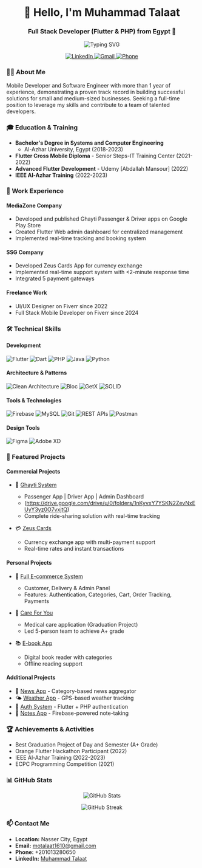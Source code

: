 <h1 align="center">👋 Hello, I'm Muhammad Talaat</h1>
<h3 align="center">Full Stack Developer (Flutter & PHP) from Egypt 🌟</h3>

<p align="center">
  <img src="https://readme-typing-svg.demolab.com?font=Fira+Code&duration=3000&pause=1000&center=true&vCenter=true&width=435&lines=Full+Stack+Developer;Flutter+Developer;Mobile+App+Developer;UI%2FUX+Designer" alt="Typing SVG" />
</p>

<p align="center">
  <a href="https://www.linkedin.com/in/engmota">
    <img src="https://img.shields.io/badge/LinkedIn-0077B5?style=for-the-badge&logo=linkedin&logoColor=white" alt="LinkedIn"/>
  </a>
  <a href="mailto:motalaat1610@gmail.com">
    <img src="https://img.shields.io/badge/Gmail-D14836?style=for-the-badge&logo=gmail&logoColor=white" alt="Gmail"/>
  </a>
  <a href="tel:+201013280650">
    <img src="https://img.shields.io/badge/Phone-00C300?style=for-the-badge&logo=whatsapp&logoColor=white" alt="Phone"/>
  </a>
</p>

### 👨‍💻 About Me
Mobile Developer and Software Engineer with more than 1 year of experience, demonstrating a proven track record in building successful solutions for small and medium-sized businesses. Seeking a full-time position to leverage my skills and contribute to a team of talented developers.

### 🎓 Education & Training
- **Bachelor's Degree in Systems and Computer Engineering**
  - Al-Azhar University, Egypt (2018-2023)
- **Flutter Cross Mobile Diploma** - Senior Steps-IT Training Center (2021-2022)
- **Advanced Flutter Development** - Udemy [Abdallah Mansour] (2022)
- **IEEE Al-Azhar Training** (2022-2023)

### 💼 Work Experience
#### MediaZone Company
- Developed and published Ghayti Passenger & Driver apps on Google Play Store
- Created Flutter Web admin dashboard for centralized management
- Implemented real-time tracking and booking system

#### SSG Company
- Developed Zeus Cards App for currency exchange
- Implemented real-time support system with <2-minute response time
- Integrated 5 payment gateways

#### Freelance Work
- UI/UX Designer on Fiverr since 2022
- Full Stack Mobile Developer on Fiverr since 2024

### 🛠 Technical Skills
#### Development
<p align="left">
  <img src="https://img.shields.io/badge/Flutter-02569B?style=for-the-badge&logo=flutter&logoColor=white" alt="Flutter"/>
  <img src="https://img.shields.io/badge/Dart-0175C2?style=for-the-badge&logo=dart&logoColor=white" alt="Dart"/>
  <img src="https://img.shields.io/badge/PHP-777BB4?style=for-the-badge&logo=php&logoColor=white" alt="PHP"/>
  <img src="https://img.shields.io/badge/Java-ED8B00?style=for-the-badge&logo=openjdk&logoColor=white" alt="Java"/>
  <img src="https://img.shields.io/badge/Python-3776AB?style=for-the-badge&logo=python&logoColor=white" alt="Python"/>
</p>

#### Architecture & Patterns
<p align="left">
  <img src="https://img.shields.io/badge/Clean_Architecture-FF6B6B?style=for-the-badge&logo=clean-architecture&logoColor=white" alt="Clean Architecture"/>
  <img src="https://img.shields.io/badge/Bloc_Pattern-000000?style=for-the-badge&logo=bloc&logoColor=white" alt="Bloc"/>
  <img src="https://img.shields.io/badge/GetX-6B52AE?style=for-the-badge&logo=getx&logoColor=white" alt="GetX"/>
  <img src="https://img.shields.io/badge/SOLID-4C4C4C?style=for-the-badge&logo=solid&logoColor=white" alt="SOLID"/>
</p>

#### Tools & Technologies
<p align="left">
  <img src="https://img.shields.io/badge/Firebase-FFCA28?style=for-the-badge&logo=firebase&logoColor=black" alt="Firebase"/>
  <img src="https://img.shields.io/badge/MySQL-4479A1?style=for-the-badge&logo=mysql&logoColor=white" alt="MySQL"/>
  <img src="https://img.shields.io/badge/Git-F05032?style=for-the-badge&logo=git&logoColor=white" alt="Git"/>
  <img src="https://img.shields.io/badge/REST_APIs-009688?style=for-the-badge&logo=fastapi&logoColor=white" alt="REST APIs"/>
  <img src="https://img.shields.io/badge/Postman-FF6C37?style=for-the-badge&logo=postman&logoColor=white" alt="Postman"/>
</p>

#### Design Tools
<p align="left">
  <img src="https://img.shields.io/badge/Figma-F24E1E?style=for-the-badge&logo=figma&logoColor=white" alt="Figma"/>
  <img src="https://img.shields.io/badge/Adobe%20XD-FF61F6?style=for-the-badge&logo=adobe%20xd&logoColor=white" alt="Adobe XD"/>
</p>

### 🚀 Featured Projects

#### Commercial Projects
- 🚗 [Ghayti System](https://play.google.com/store/apps/details?id=com.GRider.RiderG)
  - Passenger App | Driver App | Admin Dashboard
  - (https://drive.google.com/drive/u/0/folders/1nKyvxY7YSKN2ZevNxEUyY3yz0O7vxjtQ)
  - Complete ride-sharing solution with real-time tracking
  
- 💳 [Zeus Cards]([https://github.com/mohamad-talaat/zeus-cards](https://play.google.com/store/apps/details?id=zeus.app.com))
  - Currency exchange app with multi-payment support
  - Real-time rates and instant transactions

#### Personal Projects
- 🛒 [Full E-commerce System](https://github.com/mohamad-talaat/Full_Ecommerce-app-Flutter-PHP-Customer)
  - Customer, Delivery & Admin Panel
  - Features: Authentication, Categories, Cart, Order Tracking, Payments
  
- 🏥 [Care For You](https://github.com/mohamad-talaat/graduation-proj-care_for_you-midical-app)
  - Medical care application (Graduation Project)
  - Led 5-person team to achieve A+ grade
  
- 📚 [E-book App](https://github.com/mohamad-talaat/ebook-app)
  - Digital book reader with categories
  - Offline reading support

#### Additional Projects
- 📰 [News App](https://github.com/mohamad-talaat/news-app) - Category-based news aggregator
- 🌤️ [Weather App](https://github.com/mohamad-talaat/weather-app) - GPS-based weather tracking
- 🔐 [Auth System](https://github.com/mohamad-talaat/auth-system) - Flutter + PHP authentication
- 📝 [Notes App](https://github.com/mohamad-talaat/notes-app) - Firebase-powered note-taking

### 🏆 Achievements & Activities
- Best Graduation Project of Day and Semester (A+ Grade)
- Orange Flutter Hackathon Participant (2022)
- IEEE Al-Azhar Training (2022-2023)
- ECPC Programming Competition (2021)

### 📊 GitHub Stats
<p align="center">
  <img src="https://github-readme-stats.vercel.app/api?username=mohamad-talaat&show_icons=true&theme=radical" alt="GitHub Stats" />
</p>
<p align="center">
  <img src="https://github-readme-streak-stats.herokuapp.com/?user=mohamad-talaat&theme=radical" alt="GitHub Streak" />
</p>

### 📫 Contact Me
- **Location:** Nasser City, Egypt
- **Email:** motalaat1610@gmail.com
- **Phone:** +201013280650
- **LinkedIn:** [Muhammad Talaat](https://www.linkedin.com/in/engmota)
